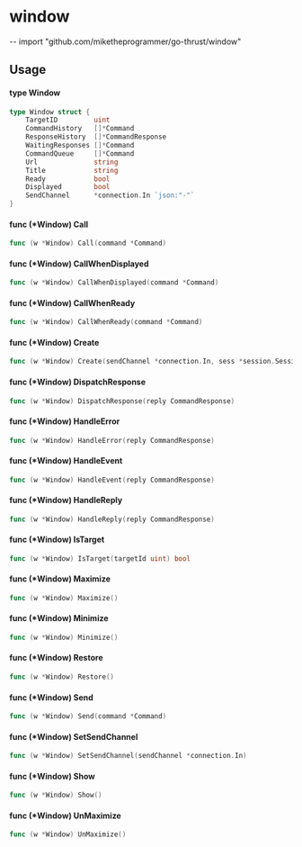 # window
--
    import "github.com/miketheprogrammer/go-thrust/window"


## Usage

#### type Window

```go
type Window struct {
	TargetID         uint
	CommandHistory   []*Command
	ResponseHistory  []*CommandResponse
	WaitingResponses []*Command
	CommandQueue     []*Command
	Url              string
	Title            string
	Ready            bool
	Displayed        bool
	SendChannel      *connection.In `json:"-"`
}
```


#### func (*Window) Call

```go
func (w *Window) Call(command *Command)
```

#### func (*Window) CallWhenDisplayed

```go
func (w *Window) CallWhenDisplayed(command *Command)
```

#### func (*Window) CallWhenReady

```go
func (w *Window) CallWhenReady(command *Command)
```

#### func (*Window) Create

```go
func (w *Window) Create(sendChannel *connection.In, sess *session.Session)
```

#### func (*Window) DispatchResponse

```go
func (w *Window) DispatchResponse(reply CommandResponse)
```

#### func (*Window) HandleError

```go
func (w *Window) HandleError(reply CommandResponse)
```

#### func (*Window) HandleEvent

```go
func (w *Window) HandleEvent(reply CommandResponse)
```

#### func (*Window) HandleReply

```go
func (w *Window) HandleReply(reply CommandResponse)
```

#### func (*Window) IsTarget

```go
func (w *Window) IsTarget(targetId uint) bool
```

#### func (*Window) Maximize

```go
func (w *Window) Maximize()
```

#### func (*Window) Minimize

```go
func (w *Window) Minimize()
```

#### func (*Window) Restore

```go
func (w *Window) Restore()
```

#### func (*Window) Send

```go
func (w *Window) Send(command *Command)
```

#### func (*Window) SetSendChannel

```go
func (w *Window) SetSendChannel(sendChannel *connection.In)
```

#### func (*Window) Show

```go
func (w *Window) Show()
```

#### func (*Window) UnMaximize

```go
func (w *Window) UnMaximize()
```
